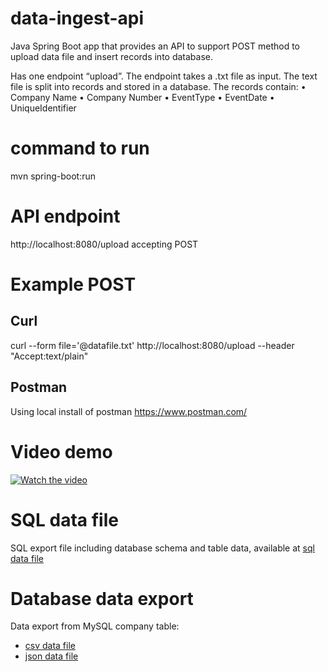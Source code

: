 # data-ingest-api

Java Spring Boot app that provides an API to support POST method to upload data file and insert records into database.

Has one endpoint “upload”.
The endpoint takes a .txt file as input.
The text file is split into records and stored in a database. 
The records contain:
•       Company Name
•       Company Number 
•       EventType 
•       EventDate 
•       UniqueIdentifier 

# command to run 
mvn spring-boot:run

# API endpoint
 http://localhost:8080/upload accepting POST

# Example POST 

## Curl
curl --form file='@datafile.txt' http://localhost:8080/upload --header "Accept:text/plain"

## Postman
Using local install of postman
https://www.postman.com/

# Video demo
[![Watch the video](https://img.youtube.com/vi/SsksXTEZpf0/maxresdefault.jpg)](https://youtu.be/SsksXTEZpf0)

# SQL data file
SQL export file including database schema and table data, available at [sql data file](sql/schema_data.sql) 

# Database data export 
Data export from MySQL company table:
-  [csv data file](data/companies.csv)
-  [json data file](data/companies.json)  

